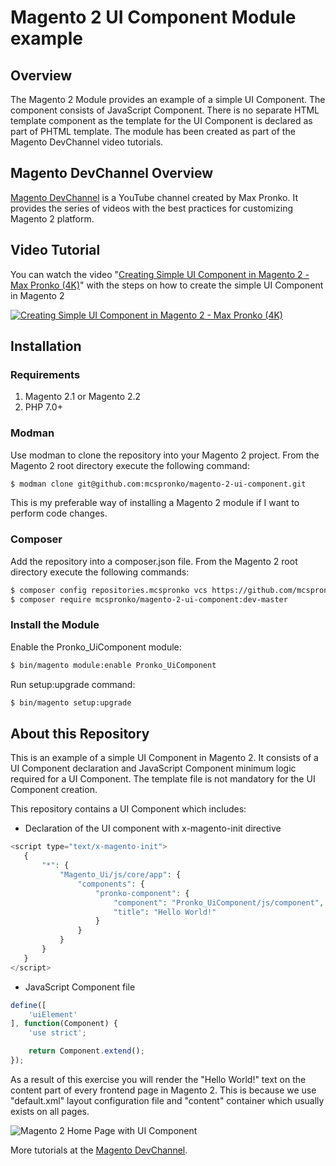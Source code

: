 # Magento 2 UI Component Module example

## Overview
The Magento 2 Module provides an example of a simple UI Component. The component consists of JavaScript Component. There is no separate HTML template component as the template for the UI Component is declared as part of PHTML template. The module has been created as part of the Magento DevChannel video tutorials.

## Magento DevChannel Overview
[Magento DevChannel](https://www.youtube.com/maxpronko) is a YouTube channel created by Max Pronko. It provides the series of videos with the best practices for customizing Magento 2 platform.

## Video Tutorial
You can watch the video "[Creating Simple UI Component in Magento 2 - Max Pronko (4K)](https://www.youtube.com/watch?v=3S0bA87p_gI)" with the steps on how to create the simple UI Component in Magento 2

[![Creating Simple UI Component in Magento 2 - Max Pronko (4K)](https://img.youtube.com/vi/3S0bA87p_gI/0.jpg)](https://www.youtube.com/watch?v=3S0bA87p_gI)

## Installation

### Requirements
1. Magento 2.1 or Magento 2.2
2. PHP 7.0+

### Modman
Use modman to clone the repository into your Magento 2 project. From the Magento 2 root directory execute the following command:
```bash
$ modman clone git@github.com:mcspronko/magento-2-ui-component.git
```

This is my preferable way of installing a Magento 2 module if I want to perform code changes.

### Composer
Add the repository into a composer.json file. From the Magento 2 root directory execute the following commands:
```bash
$ composer config repositories.mcspronko vcs https://github.com/mcspronko/magento-2-ui-component
$ composer require mcspronko/magento-2-ui-component:dev-master
```
### Install the Module
Enable the Pronko_UiComponent module:
```bash
$ bin/magento module:enable Pronko_UiComponent
```

Run setup:upgrade command:
```bash
$ bin/magento setup:upgrade
```

## About this Repository
This is an example of a simple UI Component in Magento 2. It consists of a UI Component declaration and JavaScript Component minimum logic required for a UI Component. The template file is not mandatory for the UI Component creation.

This repository contains a UI Component which includes:
* Declaration of the UI component with x-magento-init directive

```php
<script type="text/x-magento-init">
   {
       "*": {
           "Magento_Ui/js/core/app": {
               "components": {
                   "pronko-component": {
                       "component": "Pronko_UiComponent/js/component",
                       "title": "Hello World!"
                   }
               }
           }
       }
   }
</script>
```

* JavaScript Component file
```javascript
define([
    'uiElement'
], function(Component) {
    'use strict';

    return Component.extend();
});
```

As a result of this exercise you will render the "Hello World!" text on the content part of every frontend page in Magento 2. This is because we use "default.xml" layout configuration file and "content" container which usually exists on all pages. 

![Magento 2 Home Page with UI Component](https://github.com/mcspronko/magento-2-ui-component/blob/master/docs/simple-ui-component-magento-devchannel.png)

More tutorials at the [Magento DevChannel](https://www.youtube.com/maxpronko).
